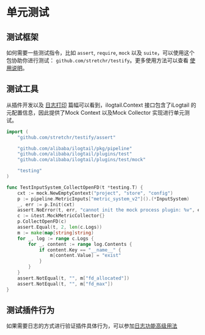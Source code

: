 # 单元测试

## 测试框架

如何需要一些测试指令，比如 `assert`, `require`, `mock` 以及 `suite`，可以使用这个包协助你进行测试： `github.com/stretchr/testify`。更多使用方法可以查看 [使用说明](https://github.com/stretchr/testify)。

## 测试工具

从插件开发以及 [日志打印](How-to-use-logger.md) 篇幅可以看到，ilogtail.Context 接口包含了iLogtail 的元配置信息，因此提供了Mock Context 以及Mock Collector 实现进行单元测试。

```go
import (
    "github.com/stretchr/testify/assert"

    "github.com/alibaba/ilogtail/pkg/pipeline"
    "github.com/alibaba/ilogtail/plugins/test"
    "github.com/alibaba/ilogtail/plugins/test/mock"

    "testing"
)

func TestInputSystem_CollectOpenFD(t *testing.T) {
    cxt := mock.NewEmptyContext("project", "store", "config")
    p := pipeline.MetricInputs["metric_system_v2"]().(*InputSystem)
    _, err := p.Init(cxt)
    assert.NoError(t, err, "cannot init the mock process plugin: %v", err)
    c := &test.MockMetricCollector{}
    p.CollectOpenFD(c)
    assert.Equal(t, 2, len(c.Logs))
    m := make(map[string]string)
    for _, log := range c.Logs {
        for _, content := range log.Contents {
            if content.Key == "__name__" {
                m[content.Value] = "exist"
            }
        }
    }
    assert.NotEqual(t, "", m["fd_allocated"])
    assert.NotEqual(t, "", m["fd_max"])
}
```

## 测试插件行为

如果需要日志的方式进行验证插件具体行为，可以参加[日志功能高级用法](../plugin-development/logger-api.md)
